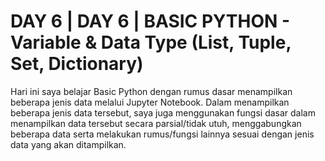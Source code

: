 # DAY 6 | DAY 6 | BASIC PYTHON - Variable & Data Type (List, Tuple, Set, Dictionary)
Hari ini saya belajar Basic Python dengan rumus dasar menampilkan beberapa jenis data melalui Jupyter Notebook. Dalam menampilkan beberapa jenis data tersebut, saya juga menggunakan fungsi dasar dalam menampilkan data tersebut secara parsial/tidak utuh, menggabungkan beberapa data serta melakukan rumus/fungsi lainnya sesuai dengan jenis data yang akan ditampilkan.